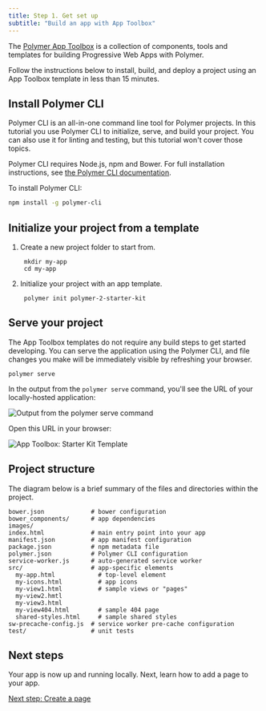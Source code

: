 ```yaml
---
title: Step 1. Get set up
subtitle: "Build an app with App Toolbox"
---
```


<!-- toc -->

The [Polymer App Toolbox][toolbox] is a collection of components, tools and
templates for building Progressive Web Apps with Polymer.

Follow the instructions below to install, build, and deploy a project using an
App Toolbox template in less than 15 minutes.

## Install Polymer CLI

Polymer CLI is an all-in-one command line tool for Polymer projects. In this tutorial you use 
Polymer CLI to initialize, serve, and build your project. You can also use it for linting and 
testing, but this tutorial won't cover those topics.

Polymer CLI requires Node.js, npm and Bower. For full installation instructions, see [the 
Polymer CLI documentation](/{{{polymer_version_dir}}}/docs/tools/polymer-cli).

To install Polymer CLI:

   ```bash
   npm install -g polymer-cli
   ```

## Initialize your project from a template

1. Create a new project folder to start from.

        mkdir my-app
        cd my-app

1. Initialize your project with an app template.

        polymer init polymer-2-starter-kit

## Serve your project

The App Toolbox templates do not require any build steps to get started
developing.  You can serve the application using the Polymer CLI, and
file changes you make will be immediately visible by refreshing
your browser.

    polymer serve

In the output from the `polymer serve` command, you'll see the URL of your locally-hosted 
application:

![Output from the polymer serve command](/images/2.0/toolbox/polymer-serve-output.png)

Open this URL in your browser:

![App Toolbox: Starter Kit Template](/images/2.0/toolbox/starter-kit-template.png)

## Project structure

The diagram below is a brief summary of the files and directories within
the project.

```text
bower.json             # bower configuration
bower_components/      # app dependencies
images/
index.html             # main entry point into your app
manifest.json          # app manifest configuration
package.json           # npm metadata file
polymer.json           # Polymer CLI configuration
service-worker.js      # auto-generated service worker
src/                   # app-specific elements
  my-app.html            # top-level element
  my-icons.html          # app icons
  my-view1.html          # sample views or "pages"
  my-view2.hmtl
  my-view3.html
  my-view404.html        # sample 404 page
  shared-styles.html     # sample shared styles
sw-precache-config.js  # service worker pre-cache configuration
test/                  # unit tests
```

## Next steps

Your app is now up and running locally. Next, learn how to add
a page to your app.

<a class="blue-button"
    href="create-a-page">Next step: Create a page</a>

[toolbox]: /2.0/toolbox/
[md]: http://www.google.com/design/spec/material-design/introduction.html
